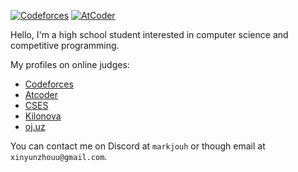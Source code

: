 [![Codeforces](https://badges.joonhyung.xyz/codeforces/mark.svg)](https://codeforces.com/profile/mark) 
[![AtCoder](https://badges.joonhyung.xyz/atcoder/markjouh.svg)](https://atcoder.jp/users/markjouh)

Hello, I'm a high school student interested in computer science and competitive programming.

My profiles on online judges:

- [Codeforces](https://codeforces.com/profile/mark)
- [Atcoder](https://atcoder.jp/users/markjouh)
- [CSES](https://cses.fi/problemset/user/92061/)
- [Kilonova](https://kilonova.ro/profile/mark)
- [oj.uz](https://oj.uz/profile/mzh)

You can contact me on Discord at `markjouh` or though email at `xinyunzhouu@gmail.com`.

